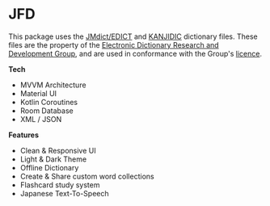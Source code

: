 # JFD
This package uses the <a href="http://www.edrdg.org/wiki/index.php/JMdict-EDICT_Dictionary_Project">JMdict/EDICT</a> and <a href="http://www.edrdg.org/wiki/index.php/KANJIDIC_Project">KANJIDIC</a> dictionary files. These files are the property of the <a href="http://www.edrdg.org/">Electronic Dictionary Research and Development Group</a>, and are used in conformance with the Group's <a href="http://www.edrdg.org/edrdg/licence.html">licence</a>. 
<br/>

<b>Tech</b>
<ul>
  <li>MVVM Architecture</li>
  <li>Material UI</li>
  <li>Kotlin Coroutines</li>
  <li>Room Database</li>
  <li>XML / JSON</li>
</ul>

<b>Features</b>
<br/>
<ul>
  <li>Clean & Responsive UI</li>
  <li>Light & Dark Theme</li>
  <li>Offline Dictionary</li>
  <li>Create & Share custom word collections</li>
  <li>Flashcard study system</li>
  <li>Japanese Text-To-Speech</li>
</ul>
